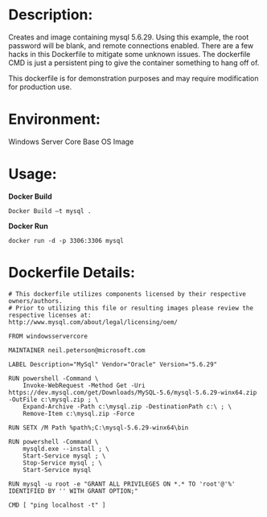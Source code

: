 # Description:

Creates and image containing mysql 5.6.29. Using this example, the root password will be blank, and remote connections enabled. There are a few hacks in this Dockerfile to mitigate some unknown issues. The dockerfile CMD is just a persistent ping to give the container something to hang off of.

This dockerfile is for demonstration purposes and may require modification for production use. 

# Environment:

Windows Server Core Base OS Image

# Usage:

**Docker Build**

`Docker Build –t mysql .`

**Docker Run**

`docker run -d -p 3306:3306 mysql`

# Dockerfile Details:
```
# This dockerfile utilizes components licensed by their respective owners/authors.
# Prior to utilizing this file or resulting images please review the respective licenses at: http://www.mysql.com/about/legal/licensing/oem/

FROM windowsservercore

MAINTAINER neil.peterson@microsoft.com

LABEL Description="MySql" Vendor="Oracle" Version="5.6.29"

RUN powershell -Command \
	Invoke-WebRequest -Method Get -Uri https://dev.mysql.com/get/Downloads/MySQL-5.6/mysql-5.6.29-winx64.zip -OutFile c:\mysql.zip ; \
	Expand-Archive -Path c:\mysql.zip -DestinationPath c:\ ; \
	Remove-Item c:\mysql.zip -Force

RUN SETX /M Path %path%;C:\mysql-5.6.29-winx64\bin

RUN powershell -Command \
	mysqld.exe --install ; \
	Start-Service mysql ; \
	Stop-Service mysql ; \
	Start-Service mysql

RUN mysql -u root -e "GRANT ALL PRIVILEGES ON *.* TO 'root'@'%' IDENTIFIED BY '' WITH GRANT OPTION;"

CMD [ "ping localhost -t" ]


```

